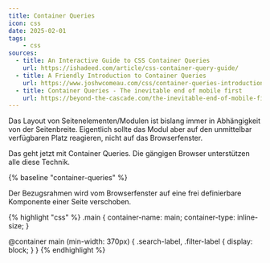 ```yaml
---
title: Container Queries
icon: css
date: 2025-02-01
tags:
    - css
sources:
  - title: An Interactive Guide to CSS Container Queries
    url: https://ishadeed.com/article/css-container-query-guide/
  - title: A Friendly Introduction to Container Queries
    url: https://www.joshwcomeau.com/css/container-queries-introduction/
  - title: Container Queries - The inevitable end of mobile first
    url: https://beyond-the-cascade.com/the-inevitable-end-of-mobile-first/
---
```


Das Layout von Seitenelementen/Modulen ist bislang immer in Abhängigkeit von der Seitenbreite. Eigentlich sollte das Modul aber auf den unmittelbar verfügbaren Platz reagieren, nicht auf das Browserfenster.

Das geht jetzt mit Container Queries. Die gängigen Browser unterstützen alle diese Technik.

{% baseline "container-queries" %}

Der Bezugsrahmen wird vom Browserfenster auf eine frei definierbare Komponente einer Seite verschoben.

{% highlight "css" %}
.main {
  container-name: main;
  container-type: inline-size;
}

@container main (min-width: 370px) {
  .search-label,
  .filter-label {
    display: block;
  }
}
{% endhighlight %}

